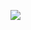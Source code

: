 [logo]: [https://giphy.com/gifs/F7Y0u0wTk9v0bh6v1Q](https://i.giphy.com/media/v1.Y2lkPTc5MGI3NjExMGxxc3VmYm92c3d1bjdzd2Jmb2Yxbjd0dGNxdWN4aWd6YW01dDJhdiZlcD12MV9pbnRlcm5hbF9naWZfYnlfaWQmY3Q9Zw/F7Y0u0wTk9v0bh6v1Q/giphy.gif) "Logo Title Text 2"
![]([https://giphy.com/gifs/F7Y0u0wTk9v0bh6v1Q](https://i.giphy.com/media/v1.Y2lkPTc5MGI3NjExMGxxc3VmYm92c3d1bjdzd2Jmb2Yxbjd0dGNxdWN4aWd6YW01dDJhdiZlcD12MV9pbnRlcm5hbF9naWZfYnlfaWQmY3Q9Zw/F7Y0u0wTk9v0bh6v1Q/giphy.gif))
